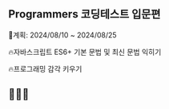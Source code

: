 ## Programmers 코딩테스트 입문편

📅계획: 2024/08/10 ~ 2024/08/25

🔥자바스크립트 ES6+ 기본 문법 및 최신 문법 익히기

🔥프로그래밍 감각 키우기

## 💪💪💪
